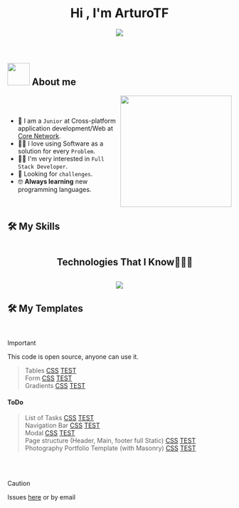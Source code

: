 <h1 align="center">Hi , I'm ArturoTF</h1>
<p align="center">
  <a href="https://github.com/DenverCoder1/readme-typing-svg"><img src="https://readme-typing-svg.herokuapp.com?font=Time+New+Roman&color=%23C8BE25&size=25&center=true&vCenter=true&width=600&height=100&lines=Cross-platform+application+development"></a>
</p>
<br>	
	
## <picture><img src = "https://github.com/7oSkaaa/7oSkaaa/blob/main/Images/about_me.gif?raw=true" width = 50px></picture> About me

<picture> <img align="right" src="https://github.com/7oSkaaa/7oSkaaa/blob/main/Images/Right_Side.gif?raw=true" width = 250px></picture>

<br><br>

- :school: I am a `Junior` at Cross-platform application development/Web at [Core Network](https://www.corenetworks.es/).
- :technologist: I love using Software as a solution for every `Problem`.
- :student: I'm very interested in `Full Stack Developer`.
- 🤔 Looking for `challenges`.
- :nerd_face: **Always learning** new programming languages.
<br>

## 🛠️ My Skills

<div id="user-content-toc">
  <ul align="center">
    <summary><h2 style="display: inline-block">Technologies That I Know👨🏻‍💻</h2></summary>
  </ul>
</div>
<!--tech stack icons-->
<p align="center">
  <a href="https://skillicons.dev">
<div align="center">
<img src="https://skillicons.dev/icons?i=sqlite,mysql,css,angular,html,ts,js,java,spring,vscode,discord,eclipse,git,github,notion,linux&perline=14" /> <br>
  
</div>   
  </a>
</p>

## 🛠️ My Templates
  <br>

> [!IMPORTANT]  
> This code is open source, anyone can use it.

> Tables [CSS](https://arturotf.github.io/ArturoTF/estilos/tablas/tablas.css) [TEST](https://arturotf.github.io/ArturoTF/estilos/tablas/tablasExample.html)<br>
> Form [CSS](https://arturotf.github.io/ArturoTF/estilos/form/form.css) [TEST](https://arturotf.github.io/ArturoTF/estilos/form/formExample.html)<br>
> Gradients [CSS](https://arturotf.github.io/ArturoTF/estilos/degradado/degradado.css) [TEST](https://arturotf.github.io/ArturoTF/estilos/degradado/degradado.html)<br>
#### ToDo
> List of Tasks [CSS](https://arturotf.github.io/ArturoTF/estilos/soon.html) [TEST](https://arturotf.github.io/ArturoTF/estilos/soon.html)<br>
> Navigation Bar [CSS](https://arturotf.github.io/ArturoTF/estilos/soon.html) [TEST](https://arturotf.github.io/ArturoTF/estilos/soon.html)<br>
> Modal [CSS](https://arturotf.github.io/ArturoTF/estilos/soon.html) [TEST](https://arturotf.github.io/ArturoTF/estilos/soon.html)<br>
> Page structure (Header, Main, footer  full Static) [CSS](https://arturotf.github.io/ArturoTF/estilos/soon.html) [TEST](https://arturotf.github.io/ArturoTF/estilos/soon.html)<br>
> Photography Portfolio Template (with Masonry) [CSS](https://arturotf.github.io/ArturoTF/estilos/soon.html) [TEST](https://arturotf.github.io/ArturoTF/estilos/soon.html)<br>
  <br>
  <br>

> [!CAUTION]
> Issues [here](https://github.com/ArturoTF/ArturoTF/issues/new) or by email









